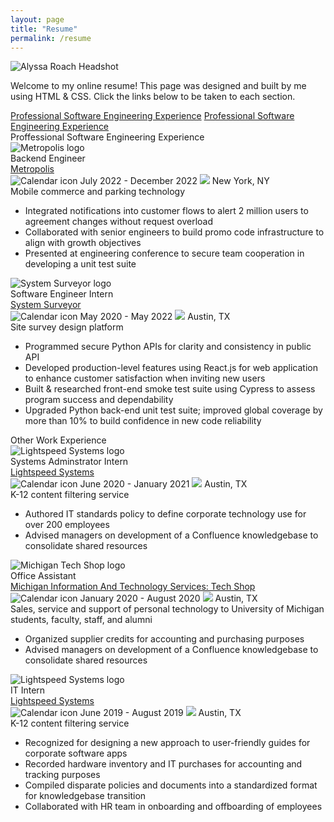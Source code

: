 ```yaml
---
layout: page
title: "Resume"
permalink: /resume
---
```


<head>
  <link rel="stylesheet" href="styles.css">
</head>

<body>
    <div class="side-bar">
        <img class="head-shot" src="headshot.jpg" alt="Alyssa Roach Headshot">
        <p class="description">Welcome to my online resume! This page was designed and built by me using HTML & CSS.
Click the links below to be taken to each section.</p>
        <div class="links-to-sections">
            <a href="#prof-eng-exp">Professional Software Engineering Experience</a>
            <a href="#prof-eng-exp">Professional Software Engineering Experience</a>
        </div>
    </div>
    <div class= "content">
    <div class = "section">
    <span id="prof-eng-exp" class="title">Proffessional Software Engineering Experience</span>
    <div class="vertical-line">
        <div class="whole-description">
            <div>
                <img class="company-logo" src="https://media.licdn.com/dms/image/C4E0BAQGW6C4m2cEZjQ/company-logo_200_200/0/1591714082276?e=2147483647&v=beta&t=PKdV1uarQ2JuEqZxaSwvsoRv2vQ2Vg_5aSkyEHVzAi8" alt="Metropolis logo">
            </div>
            <div class="details">
                <span id="job-title">Backend Engineer<br></span>
                <a id="company-name" href="metropolis.io">Metropolis</a> <br>
                <div id="dates-location">
                    <img id="calendar" src="calendar.png" alt="Calendar icon"> <span id="dates-location">July 2022 - December 2022</span>
                    <img id="locator" src="location-pin.png"> 
                    <span id="dates-location">New York, NY</span>
                </div>
                <span id="company-description">Mobile commerce and parking technology</span>
                <ul class="bullets">
                    <li>Integrated notifications into customer flows to alert 2 million users to agreement changes without request overload</li>
                    <li>Collaborated with senior engineers to build promo code infrastructure to align with growth objectives</li>
                    <li>Presented at engineering conference to secure team cooperation in developing a unit test suite</li>
                </ul>
            </div>
        </div>
        <div class="whole-description">
            <div>
                <img class="company-logo" src="system-surveyor-logo.jpg" alt="System Surveyor logo">
            </div>
            <div class="details">
                <span id="job-title">Software Engineer Intern<br></span>
                <a id="company-name" href="https://systemsurveyor.com">System Surveyor</a> <br>
                <div id="dates-location">
                    <img id="calendar" src="calendar.png" alt="Calendar icon"> <span id="dates-location">May 2020 - May 2022</span>
                    <img id="locator" src="location-pin.png"> 
                    <span id="dates-location">Austin, TX</span>
                </div>
                <span id="company-description">Site survey design platform</span>
                <ul class="bullets">
                    <li>Programmed secure Python APIs for clarity and consistency in public API</li>
                    <li>Developed production-level features using React.js for web application to enhance customer satisfaction when inviting new users</li>
                    <li>Built & researched front-end smoke test suite using Cypress to assess program success and dependability</li>
                    <li>Upgraded Python back-end unit test suite; improved global coverage by more than 10% to build confidence in new code reliability</li>
                </ul>
            </div>
        </div>
    </div>
    </div>
    <div class="section">
    <span id="misc-work-exp" class="title">Other Work Experience</span>
    <div class="vertical-line">
        <div class="whole-description">
            <div>
                <img class="company-logo" src="lightspeed-systems-logo.png" alt="Lightspeed Systems logo">
            </div>
            <div class="details">
                <span id="job-title">Systems Adminstrator Intern<br></span>
                <a id="company-name" href="https://www.lightspeedsystems.com">Lightspeed Systems</a> <br>
                <div id="dates-location">
                    <img id="calendar" src="calendar.png" alt="Calendar icon"> <span id="dates-location">June 2020 - January 2021</span>
                    <img id="locator" src="location-pin.png"> 
                    <span id="dates-location">Austin, TX</span>
                </div>
                <span id="company-description">K-12 content filtering service</span>
                <ul class="bullets">
                    <li>Authored IT standards policy to define corporate technology use for over 200 employees</li>
                    <li>Advised managers on development of a Confluence knowledgebase to consolidate shared resources</li>
                </ul>
            </div>
        </div>
        <div class="whole-description">
            <div>
                <img class="company-logo" src="michigan-tech-shop-logo.jpg" alt="Michigan Tech Shop logo">
            </div>
            <div class="details">
                <span id="job-title">Office Assistant<br></span>
                <a id="company-name" href="https://techshop.umich.edu">Michigan Information And Technology Services: Tech Shop</a> <br>
                <div id="dates-location">
                    <img id="calendar" src="calendar.png" alt="Calendar icon"> <span id="dates-location">January 2020 - August 2020</span>
                    <img id="locator" src="location-pin.png"> 
                    <span id="dates-location">Austin, TX</span>
                </div>
                <span id="company-description">Sales, service and support of personal technology to University of Michigan students, faculty, staff, and alumni</span>
                <ul class="bullets">
                    <li>Organized supplier credits for accounting and purchasing purposes</li>
                    <li>Advised managers on development of a Confluence knowledgebase to consolidate shared resources</li>
                </ul>
            </div>
        </div>
            <div>
                <img class="company-logo" src="lightspeed-systems-logo.png" alt="Lightspeed Systems logo">
            </div>
            <div class="details">
                <span id="job-title">IT Intern<br></span>
                <a id="company-name" href="https://www.lightspeedsystems.com">Lightspeed Systems</a> <br>
                <div id="dates-location">
                    <img id="calendar" src="calendar.png" alt="Calendar icon"> <span id="dates-location">June 2019 - August 2019</span>
                    <img id="locator" src="location-pin.png"> 
                    <span id="dates-location">Austin, TX</span>
                </div>
                <span id="company-description">K-12 content filtering service</span>
                <ul class="bullets">
                    <li>Recognized for designing a new approach to user-friendly guides for corporate software apps</li>
                    <li>Recorded hardware inventory and IT purchases for accounting and tracking purposes</li>
                    <li>Compiled disparate policies and documents into a standardized format for knowledgebase transition</li>
                    <li>Collaborated with HR team in onboarding and offboarding of employees</li>
                </ul>
            </div>
        </div>
        </div>
    </div>
    </div>
</div>
</body>

